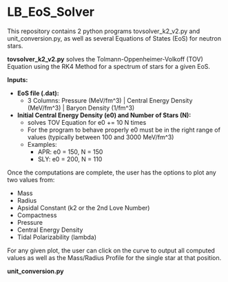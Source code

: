 # LB_EoS_Solver

This repository contains 2 python programs tovsolver_k2_v2.py and unit_conversion.py, as well as several Equations of States (EoS) for neutron stars. 

**tovsolver_k2_v2.py** solves the Tolmann-Oppenheimer-Volkoff (TOV) Equation using the RK4 Method for a spectrum of stars for a given EoS. 

**Inputs:**
  - **EoS file (.dat):**
    - 3 Columns: Pressure (MeV/fm^3) | Central Energy Density (MeV/fm^3) | Baryon Density (1/fm^3)
  - **Initial Central Energy Density (e0) and Number of Stars (N):**
    - solves TOV Equation for e0 += 10 N times
    - For the program to behave properly e0 must be in the right range of values (typically between 100 and 3000 MeV/fm^3)
    - Examples:  
      - APR: e0 = 150, N = 150
      - SLY: e0 = 200, N = 110

Once the computations are complete, the user has the options to plot any two values from: 
  - Mass
  - Radius
  - Apsidal Constant (k2 or the 2nd Love Number)
  - Compactness 
  - Pressure
  - Central Energy Density
  - Tidal Polarizability (lambda)

For any given plot, the user can click on the curve to output all computed values as well as the Mass/Radius Profile for the single star at that position. 

**unit_conversion.py** 

